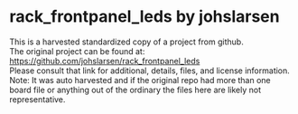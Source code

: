 
# rack_frontpanel_leds by johslarsen  
This is a harvested standardized copy of a project from github.  
The original project can be found at:  
https://github.com/johslarsen/rack_frontpanel_leds  
Please consult that link for additional, details, files, and license information.  
Note: It was auto harvested and if the original repo had more than one board file or anything out of the ordinary the files here are likely not representative.  
    